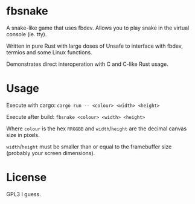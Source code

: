 # fbsnake

A snake-like game that uses fbdev. Allows you to play snake in the virtual console (ie. tty).

Written in pure Rust with large doses of Unsafe to interface with fbdev, termios and some Linux functions.

Demonstrates direct interoperation with C and C-like Rust usage.

# Usage

Execute with cargo: `cargo run -- <colour> <width> <height>`

Execute after build: `fbsnake <colour> <width> <height>`

Where `colour` is the hex `RRGGBB` and `width`/`height` are the decimal canvas size in pixels.

`width`/`height` must be smaller than or equal to the framebuffer size (probably your screen dimensions).

# License

GPL3 I guess.

